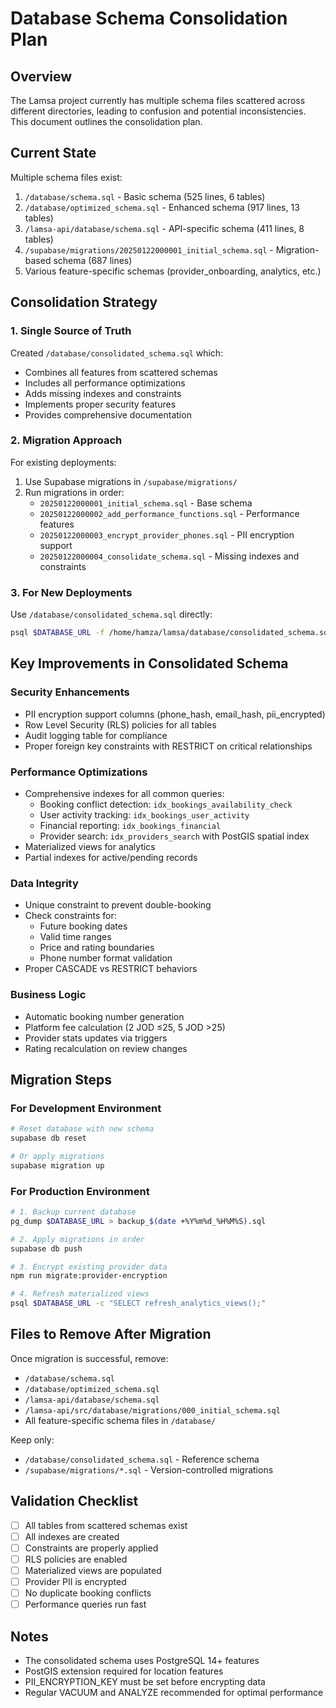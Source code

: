 # Database Schema Consolidation Plan

## Overview
The Lamsa project currently has multiple schema files scattered across different directories, leading to confusion and potential inconsistencies. This document outlines the consolidation plan.

## Current State
Multiple schema files exist:
1. `/database/schema.sql` - Basic schema (525 lines, 6 tables)
2. `/database/optimized_schema.sql` - Enhanced schema (917 lines, 13 tables)
3. `/lamsa-api/database/schema.sql` - API-specific schema (411 lines, 8 tables)
4. `/supabase/migrations/20250122000001_initial_schema.sql` - Migration-based schema (687 lines)
5. Various feature-specific schemas (provider_onboarding, analytics, etc.)

## Consolidation Strategy

### 1. Single Source of Truth
Created `/database/consolidated_schema.sql` which:
- Combines all features from scattered schemas
- Includes all performance optimizations
- Adds missing indexes and constraints
- Implements proper security features
- Provides comprehensive documentation

### 2. Migration Approach
For existing deployments:
1. Use Supabase migrations in `/supabase/migrations/`
2. Run migrations in order:
   - `20250122000001_initial_schema.sql` - Base schema
   - `20250122000002_add_performance_functions.sql` - Performance features
   - `20250122000003_encrypt_provider_phones.sql` - PII encryption support
   - `20250122000004_consolidate_schema.sql` - Missing indexes and constraints

### 3. For New Deployments
Use `/database/consolidated_schema.sql` directly:
```bash
psql $DATABASE_URL -f /home/hamza/lamsa/database/consolidated_schema.sql
```

## Key Improvements in Consolidated Schema

### Security Enhancements
- PII encryption support columns (phone_hash, email_hash, pii_encrypted)
- Row Level Security (RLS) policies for all tables
- Audit logging table for compliance
- Proper foreign key constraints with RESTRICT on critical relationships

### Performance Optimizations
- Comprehensive indexes for all common queries:
  - Booking conflict detection: `idx_bookings_availability_check`
  - User activity tracking: `idx_bookings_user_activity`
  - Financial reporting: `idx_bookings_financial`
  - Provider search: `idx_providers_search` with PostGIS spatial index
- Materialized views for analytics
- Partial indexes for active/pending records

### Data Integrity
- Unique constraint to prevent double-booking
- Check constraints for:
  - Future booking dates
  - Valid time ranges
  - Price and rating boundaries
  - Phone number format validation
- Proper CASCADE vs RESTRICT behaviors

### Business Logic
- Automatic booking number generation
- Platform fee calculation (2 JOD ≤25, 5 JOD >25)
- Provider stats updates via triggers
- Rating recalculation on review changes

## Migration Steps

### For Development Environment
```bash
# Reset database with new schema
supabase db reset

# Or apply migrations
supabase migration up
```

### For Production Environment
```bash
# 1. Backup current database
pg_dump $DATABASE_URL > backup_$(date +%Y%m%d_%H%M%S).sql

# 2. Apply migrations in order
supabase db push

# 3. Encrypt existing provider data
npm run migrate:provider-encryption

# 4. Refresh materialized views
psql $DATABASE_URL -c "SELECT refresh_analytics_views();"
```

## Files to Remove After Migration
Once migration is successful, remove:
- `/database/schema.sql`
- `/database/optimized_schema.sql`
- `/lamsa-api/database/schema.sql`
- `/lamsa-api/src/database/migrations/000_initial_schema.sql`
- All feature-specific schema files in `/database/`

Keep only:
- `/database/consolidated_schema.sql` - Reference schema
- `/supabase/migrations/*.sql` - Version-controlled migrations

## Validation Checklist
- [ ] All tables from scattered schemas exist
- [ ] All indexes are created
- [ ] Constraints are properly applied
- [ ] RLS policies are enabled
- [ ] Materialized views are populated
- [ ] Provider PII is encrypted
- [ ] No duplicate booking conflicts
- [ ] Performance queries run fast

## Notes
- The consolidated schema uses PostgreSQL 14+ features
- PostGIS extension required for location features
- PII_ENCRYPTION_KEY must be set before encrypting data
- Regular VACUUM and ANALYZE recommended for optimal performance